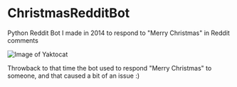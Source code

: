 # ChristmasRedditBot
Python Reddit Bot I made in 2014 to respond to "Merry Christmas" in Reddit comments

![Image of Yaktocat](https://github.com/sokasuki/ChristmasRedditBot/blob/master/mess_up.jpg)

Throwback to that time the bot used to respond "Merry Christmas" to someone, and that caused a bit of an issue :)

